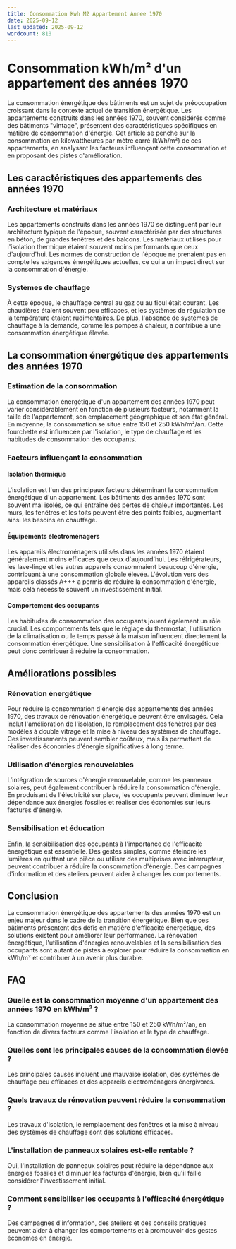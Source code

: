 ```yaml
---
title: Consommation Kwh M2 Appartement Annee 1970
date: 2025-09-12
last_updated: 2025-09-12
wordcount: 810
---
```


# Consommation kWh/m² d'un appartement des années 1970

La consommation énergétique des bâtiments est un sujet de préoccupation croissant dans le contexte actuel de transition énergétique. Les appartements construits dans les années 1970, souvent considérés comme des bâtiments "vintage", présentent des caractéristiques spécifiques en matière de consommation d'énergie. Cet article se penche sur la consommation en kilowattheures par mètre carré (kWh/m²) de ces appartements, en analysant les facteurs influençant cette consommation et en proposant des pistes d'amélioration.

## Les caractéristiques des appartements des années 1970

### Architecture et matériaux

Les appartements construits dans les années 1970 se distinguent par leur architecture typique de l'époque, souvent caractérisée par des structures en béton, de grandes fenêtres et des balcons. Les matériaux utilisés pour l'isolation thermique étaient souvent moins performants que ceux d'aujourd'hui. Les normes de construction de l'époque ne prenaient pas en compte les exigences énergétiques actuelles, ce qui a un impact direct sur la consommation d'énergie.

### Systèmes de chauffage

À cette époque, le chauffage central au gaz ou au fioul était courant. Les chaudières étaient souvent peu efficaces, et les systèmes de régulation de la température étaient rudimentaires. De plus, l'absence de systèmes de chauffage à la demande, comme les pompes à chaleur, a contribué à une consommation énergétique élevée.

## La consommation énergétique des appartements des années 1970

### Estimation de la consommation

La consommation énergétique d'un appartement des années 1970 peut varier considérablement en fonction de plusieurs facteurs, notamment la taille de l'appartement, son emplacement géographique et son état général. En moyenne, la consommation se situe entre 150 et 250 kWh/m²/an. Cette fourchette est influencée par l'isolation, le type de chauffage et les habitudes de consommation des occupants.

### Facteurs influençant la consommation

#### Isolation thermique

L'isolation est l'un des principaux facteurs déterminant la consommation énergétique d'un appartement. Les bâtiments des années 1970 sont souvent mal isolés, ce qui entraîne des pertes de chaleur importantes. Les murs, les fenêtres et les toits peuvent être des points faibles, augmentant ainsi les besoins en chauffage.

#### Équipements électroménagers

Les appareils électroménagers utilisés dans les années 1970 étaient généralement moins efficaces que ceux d'aujourd'hui. Les réfrigérateurs, les lave-linge et les autres appareils consommaient beaucoup d'énergie, contribuant à une consommation globale élevée. L'évolution vers des appareils classés A+++ a permis de réduire la consommation d'énergie, mais cela nécessite souvent un investissement initial.

#### Comportement des occupants

Les habitudes de consommation des occupants jouent également un rôle crucial. Les comportements tels que le réglage du thermostat, l'utilisation de la climatisation ou le temps passé à la maison influencent directement la consommation énergétique. Une sensibilisation à l'efficacité énergétique peut donc contribuer à réduire la consommation.

## Améliorations possibles

### Rénovation énergétique

Pour réduire la consommation d'énergie des appartements des années 1970, des travaux de rénovation énergétique peuvent être envisagés. Cela inclut l'amélioration de l'isolation, le remplacement des fenêtres par des modèles à double vitrage et la mise à niveau des systèmes de chauffage. Ces investissements peuvent sembler coûteux, mais ils permettent de réaliser des économies d'énergie significatives à long terme.

### Utilisation d'énergies renouvelables

L'intégration de sources d'énergie renouvelable, comme les panneaux solaires, peut également contribuer à réduire la consommation d'énergie. En produisant de l'électricité sur place, les occupants peuvent diminuer leur dépendance aux énergies fossiles et réaliser des économies sur leurs factures d'énergie.

### Sensibilisation et éducation

Enfin, la sensibilisation des occupants à l'importance de l'efficacité énergétique est essentielle. Des gestes simples, comme éteindre les lumières en quittant une pièce ou utiliser des multiprises avec interrupteur, peuvent contribuer à réduire la consommation d'énergie. Des campagnes d'information et des ateliers peuvent aider à changer les comportements.

## Conclusion

La consommation énergétique des appartements des années 1970 est un enjeu majeur dans le cadre de la transition énergétique. Bien que ces bâtiments présentent des défis en matière d'efficacité énergétique, des solutions existent pour améliorer leur performance. La rénovation énergétique, l'utilisation d'énergies renouvelables et la sensibilisation des occupants sont autant de pistes à explorer pour réduire la consommation en kWh/m² et contribuer à un avenir plus durable.

## FAQ

### Quelle est la consommation moyenne d'un appartement des années 1970 en kWh/m² ?

La consommation moyenne se situe entre 150 et 250 kWh/m²/an, en fonction de divers facteurs comme l'isolation et le type de chauffage.

### Quelles sont les principales causes de la consommation élevée ?

Les principales causes incluent une mauvaise isolation, des systèmes de chauffage peu efficaces et des appareils électroménagers énergivores.

### Quels travaux de rénovation peuvent réduire la consommation ?

Les travaux d'isolation, le remplacement des fenêtres et la mise à niveau des systèmes de chauffage sont des solutions efficaces.

### L'installation de panneaux solaires est-elle rentable ?

Oui, l'installation de panneaux solaires peut réduire la dépendance aux énergies fossiles et diminuer les factures d'énergie, bien qu'il faille considérer l'investissement initial.

### Comment sensibiliser les occupants à l'efficacité énergétique ?

Des campagnes d'information, des ateliers et des conseils pratiques peuvent aider à changer les comportements et à promouvoir des gestes économes en énergie.